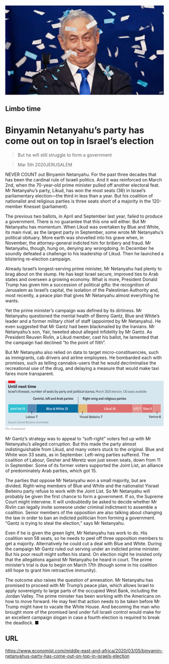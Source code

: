 ![](./images/20200307_MAP003.jpg)

## Limbo time

# Binyamin Netanyahu’s party has come out on top in Israel’s election

> But he will still struggle to form a government

> Mar 5th 2020JERUSALEM

NEVER COUNT out Binyamin Netanyahu. For the past three decades that has been the cardinal rule of Israeli politics. And it was reinforced on March 2nd, when the 70-year-old prime minister pulled off another electoral feat. Mr Netanyahu’s party, Likud, has won the most seats (36) in Israel’s parliamentary election—the third in less than a year. But his coalition of nationalist and religious parties is three seats short of a majority in the 120-member Knesset (parliament).

The previous two ballots, in April and September last year, failed to produce a government. There is no guarantee that this one will either. But Mr Netanyahu has momentum. When Likud was overtaken by Blue and White, its main rival, as the largest party in September, some wrote Mr Netanyahu’s political obituary. More earth was shovelled into his grave when, in November, the attorney-general indicted him for bribery and fraud. Mr Netanyahu, though, hung on, denying any wrongdoing. In December he soundly defeated a challenge to his leadership of Likud. Then he launched a blistering re-election campaign.

Already Israel’s longest-serving prime minister, Mr Netanyahu had plenty to brag about on the stump. He has kept Israel secure, improved ties to Arab states and overseen a growing economy. What is more, President Donald Trump has given him a succession of political gifts: the recognition of Jerusalem as Israel’s capital, the isolation of the Palestinian Authority and, most recently, a peace plan that gives Mr Netanyahu almost everything he wants.

Yet the prime minister’s campaign was defined by its dirtiness. Mr Netanyahu questioned the mental health of Benny Gantz, Blue and White’s leader and a former military chief of staff (appointed by Mr Netanyahu). He even suggested that Mr Gantz had been blackmailed by the Iranians. Mr Netanyahu’s son, Yair, tweeted about alleged infidelity by Mr Gantz. As President Reuven Rivlin, a Likud member, cast his ballot, he lamented that the campaign had declined “to the point of filth”.

But Mr Netanyahu also relied on data to target micro-constituencies, such as immigrants, cab drivers and airline employees. He bombarded each with promises, such as telling cannabis-users that he would decriminalise the recreational use of the drug, and delaying a measure that would make taxi fares more transparent.



![](./images/20200307_MAC909.png)

Mr Gantz’s strategy was to appeal to “soft-right” voters fed up with Mr Netanyahu’s alleged corruption. But this made the party almost indistinguishable from Likud, and many voters stuck to the original. Blue and White won 33 seats, as in September. Left-wing parties suffered. The coalition of Labour, Gesher and Meretz won just seven seats, down from 11 in September. Some of its former voters supported the Joint List, an alliance of predominately Arab parties, which got 15.

The parties that oppose Mr Netanyahu won a small majority, but are divided. Right-wing members of Blue and White and the nationalist Yisrael Beiteinu party refuse to work with the Joint List. So Mr Netanyahu will probably be given the first chance to form a government. If so, the Supreme Court might intervene. It will undoubtedly be asked to decide whether Mr Rivlin can legally invite someone under criminal indictment to assemble a coalition. Senior members of the opposition are also talking about changing the law in order to ban an indicted politician from forming a government. “Gantz is trying to steal the election,” says Mr Netanyahu.

Even if he is given the green light, Mr Netanyahu has work to do. His coalition won 58 seats, so he needs to peel off three opposition members to get a majority. Alternatively he could cut a deal with Blue and White. During the campaign Mr Gantz ruled out serving under an indicted prime minister. But his poor result might soften his stand. On election night he insisted only that the allegations against Mr Netanyahu be heard in court. The prime minister’s trial is due to begin on March 17th (though some in his coalition still hope to grant him retroactive immunity).

The outcome also raises the question of annexation. Mr Netanyahu has promised to proceed with Mr Trump’s peace plan, which allows Israel to apply sovereignty to large parts of the occupied West Bank, including the Jordan Valley. The prime minister has been working with the Americans on how to move forward. He may feel that action needs to be taken before Mr Trump might have to vacate the White House. And becoming the man who brought more of the promised land under full Israeli control would make for an excellent campaign slogan in case a fourth election is required to break the deadlock. ■

## URL

https://www.economist.com/middle-east-and-africa/2020/03/05/binyamin-netanyahus-party-has-come-out-on-top-in-israels-election
